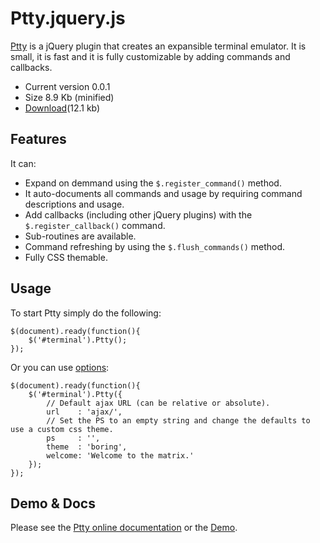 # Ptty.jquery.js

[Ptty](http://code.patxipierce.com/jquery-plugin/ptty/) is a jQuery plugin that creates an expansible terminal emulator. It is small, it is fast and it is fully customizable by adding commands and callbacks.

* Current version 0.0.1
* Size 8.9 Kb (minified)
* [Download](http://code.patxipierce.com/jquery-plugin/ptty/v/0.1/Ptty.jquery.tar.gz)(12.1 kb)

## Features

It can:

* Expand on demmand using the <code>$.register_command()</code> method.
* It auto-documents all commands and usage by requiring command descriptions and usage.
* Add callbacks (including other jQuery plugins) with the <code>$.register_callback()</code> command.
* Sub-routines are available.
* Command refreshing by using the <code>$.flush_commands()</code> method.
* Fully CSS themable.


## Usage

To start Ptty simply do the following:

    $(document).ready(function(){
        $('#terminal').Ptty();
    });

Or you can use [options](http://code.patxipierce.com/jquery-plugin/ptty/#options):
    
    $(document).ready(function(){
	    $('#terminal').Ptty({
	        // Default ajax URL (can be relative or absolute).
	        url    : 'ajax/',
	        // Set the PS to an empty string and change the defaults to use a custom css theme.
	        ps     : '',
	        theme  : 'boring',
	        welcome: 'Welcome to the matrix.'
	    });
	});
## Demo & Docs

Please see the [Ptty online documentation](http://code.patxipierce.com/jquery-plugin/ptty/) or the [Demo](http://code.patxipierce.com/jquery-plugin/ptty/v/0.1/example.html).

